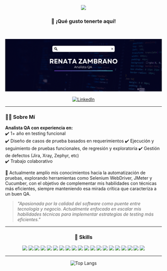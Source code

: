 <p align="center">
  <img src="https://media.giphy.com/media/RkX2zcpO79EAf82ESl/giphy.gif" width="100"/>
</p>

<h3 align="center">👋 ¡Qué gusto tenerte aquí!</h3>

<br>

<p align="center">
  <img src="Banner1.1.png" alt="Banner de Renatazam" />
</p>

<p align="center">
  <a href="https://www.linkedin.com/in/renatazambrano">
    <img src="https://img.shields.io/badge/linkedin-%230077B5.svg?style=for-the-badge&logo=linkedin&logoColor=white" alt="LinkedIn">
  </a>
</p>

---

### 👩‍💻 Sobre Mí  

**Analista QA con experiencia en:**  
✔️ 1+ año en testing funcional  
✔️ Diseño de casos de prueba basados en requerimientos 
✔️ Ejecución y seguimiento de pruebas funcionales, de regresión y exploratoria
✔️ Gestión de defectos (Jira, Xray, Zephyr, etc)  
✔️ Trabajo colaborativo


🚀 Actualmente amplío mis conocimientos hacia la automatización de pruebas, explorando herramientas como Selenium WebDriver, JMeter y Cucumber, con el objetivo de complementar mis habilidades con técnicas más eficientes, siempre manteniendo esa mirada crítica que caracteriza a un buen QA.


> *"Apasionada por la calidad del software como puente entre tecnología y negocio. Actualmente enfocada en escalar mis habilidades técnicas para implementar estrategias de testing más eficientes."*  

---

<h3 align="center">🧰 Skills</h3>

<p align="center">

  <!-- Lenguajes y Frontend -->
  <img src="https://img.shields.io/badge/java-%23ED8B00.svg?style=for-the-badge&logo=openjdk&logoColor=white"/>
  <img src="https://img.shields.io/badge/javascript-%23323330.svg?style=for-the-badge&logo=javascript&logoColor=%23F7DF1E"/>
  <img src="https://img.shields.io/badge/html5-%23E34F26.svg?style=for-the-badge&logo=html5&logoColor=white"/>
  <img src="https://img.shields.io/badge/css3-%231572B6.svg?style=for-the-badge&logo=css3&logoColor=white"/>
  <img src="https://img.shields.io/badge/react-%2320232a.svg?style=for-the-badge&logo=react&logoColor=%2361DAFB"/>

  <!-- Bases de datos y control de versiones -->
  <img src="https://img.shields.io/badge/mysql-4479A1.svg?style=for-the-badge&logo=mysql&logoColor=white"/>
  <img src="https://img.shields.io/badge/git-%23F05033.svg?style=for-the-badge&logo=git&logoColor=white"/>

  <!-- Herramientas QA -->
  <img src="https://img.shields.io/badge/Postman-FF6C37?style=for-the-badge&logo=postman&logoColor=white"/>
  <img src="https://img.shields.io/badge/jira-%230A0FFF.svg?style=for-the-badge&logo=jira&logoColor=white"/>
  <img src="https://img.shields.io/badge/Testmo-%23323330.svg?style=for-the-badge&logoColor=white&label=Testmo"/>
  <img src="https://img.shields.io/badge/selenium-43B02A?style=for-the-badge&logo=selenium&logoColor=white"/>
  <img src="https://img.shields.io/badge/jmeter-D22128?style=for-the-badge&logo=apachejmeter&logoColor=white"/>
  <img src="https://img.shields.io/badge/cucumber-23D96C?style=for-the-badge&logo=cucumber&logoColor=white"/>

  <!-- Gestión y productividad -->
  <img src="https://img.shields.io/badge/ClickUp-7B68EE?style=for-the-badge&logo=clickup&logoColor=white"/>
  <img src="https://img.shields.io/badge/Notion-000000?style=for-the-badge&logo=notion&logoColor=white"/>
  <img src="https://img.shields.io/badge/Excel-217346?style=for-the-badge&logo=microsoft-excel&logoColor=white"/>
  <img src="https://img.shields.io/badge/vscode-007ACC?style=for-the-badge&logo=visual-studio-code&logoColor=white"/>
  <img src="https://img.shields.io/badge/bash-4EAA25?style=for-the-badge&logo=gnubash&logoColor=white"/>

  <!-- Metodologías -->
  <img src="https://img.shields.io/badge/Scrum-%23007ACC.svg?style=for-the-badge&logoColor=white&label=Scrum"/>
  <img src="https://img.shields.io/badge/BDD-%232C3E50.svg?style=for-the-badge&logoColor=white&label=BDD"/>

</p>


---

<p align="center">
  <img src="https://github-readme-stats.vercel.app/api/top-langs/?username=Renatamzp&layout=compact&theme=tokyonight" alt="Top Langs">
</p>

